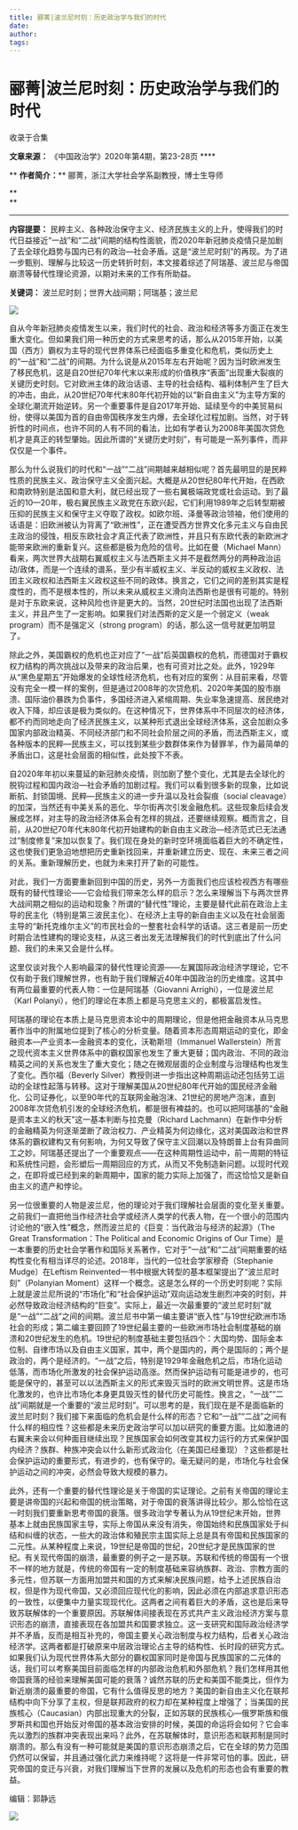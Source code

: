 ```yaml
---
title: 郦菁|波兰尼时刻：历史政治学与我们的时代
date: 
author: 
tags: 
---
```

# 郦菁|波兰尼时刻：历史政治学与我们的时代


收录于合集

**文章来源：** 《中国政治学》2020年第4期，第23-28页 ****

  

 ** **作者简介：**** 郦菁，浙江大学社会学系副教授，博士生导师

  

 **  
**

 ****

  

 **内容提要：**
民粹主义、各种政治保守主义、经济民族主义的上升，使得我们的时代日益接近“一战”和“二战”间期的结构性面貌，而2020年新冠肺炎疫情只是加剧了去全球化趋势与国内已有的政治—社会矛盾。这是“波兰尼时刻”的再现。为了进一步甄别、理解与比较这一历史转折时刻，本文接着综述了阿瑞基、波兰尼与帝国崩溃等替代性理论资源，以期对未来的工作有所助益。

  

 **关键词：** 波兰尼时刻；世界大战间期；阿瑞基；波兰尼

  

  

![](/images/155/2.png)

  

  

  

  

自从今年新冠肺炎疫情发生以来，我们时代的社会、政治和经济等多方面正在发生重大变化。但如果我们用一种历史的方式来思考的话，那么从2015年开始，以美国（西方）霸权为主导的现代世界体系已经面临多重变化和危机，类似历史上的“一战”和“二战”的间期。为什么说是从2015年左右开始呢？因为当时欧洲发生了移民危机，这是自20世纪70年代末以来形成的价值秩序“表面”出现重大裂痕的关键历史时刻。它对欧洲主体的政治话语、主导的社会结构、福利体制产生了巨大的冲击，由此，从20世纪70年代末80年代初开始的以“新自由主义”为主导方案的全球化潮流开始逆转。另一个重要事件是自2017年开始、延续至今的中美贸易纠纷，使得以美国为首的自由帝国秩序发生内爆，去全球化过程加剧。当然，对于转折性的时间点，也许不同的人有不同的看法，比如有学者认为2008年美国次贷危机才是真正的转型肇始。因此所谓的“关键历史时刻”，有可能是一系列事件，而非仅仅是一个事件。

  

那么为什么说我们的时代和“一战”“二战”间期越来越相似呢？首先最明显的是民粹性质的民族主义、政治保守主义全面兴起。大概是从20世纪80年代开始，在西欧和南欧特别是法国和意大利，就已经出现了一些右翼极端政党或社会运动。到了最近的10—20年，极右翼民族主义政党在东欧兴起，它们利用1989年之后转型期被压抑的民族主义和保守主义夺取了政权。如欧尔班、泽曼等政治领袖，他们使用的话语是：旧欧洲被认为背离了“欧洲性”，正在遭受西方世界文化多元主义与自由民主政治的侵蚀，相反东欧社会才真正代表了欧洲性，并且只有东欧代表的新欧洲才能带来欧洲的重新复兴。这些都是极为危险的信号。比如在曼（Michael
Mann）看来，两次世界大战期右翼威权主义与法西斯主义并不是截然两分的两种政治运动/政体，而是一个连续的谱系，至少有半威权主义、半反动的威权主义政权、法团主义政权和法西斯主义政权这些不同的政体。换言之，它们之间的差别其实是程度性的，而不是根本性的，所以未来从威权主义滑向法西斯也是很有可能的。特别是对于东欧来说，这种风险也许是更大的。当然，20世纪时法国也出现了法西斯主义，并且产生了一定影响。如果我们对法西斯的定义是一个弱定义（weak
program）而不是强定义（strong program）的话，那么这一信号就更加明显了。

  

除此之外，美国霸权的危机也正对应了“一战”后英国霸权的危机，而德国对于霸权权力结构的两次挑战以及带来的政治后果，也有可资对比之处。此外，1929年从“黑色星期五”开始爆发的全球性经济危机，也有对应的案例：从目前来看，尽管没有完全一模一样的案例，但是通过2008年的次贷危机、2020年美国的股市崩溃、国际油价暴跌为负事件，多国经济进入紧缩周期、失业率急速提高、居民绝对收入下降，却应该是极为类似的。在这种情况下，世界体系中不同层次的经济体，都不约而同地走向了经济民族主义，以某种形式退出全球经济体系，这会加剧众多国家内部政治精英、不同经济部门和不同社会阶层之间的矛盾，而法西斯主义，或各种版本的民粹—民族主义，可以找到某些少数群体来作为替罪羊，作为最简单的矛盾出口，这是社会层面的相似性，此处按下不表。

  

自2020年年初以来蔓延的新冠肺炎疫情，则加剧了整个变化，尤其是去全球化的脱钩过程和国内政治—社会矛盾的加剧过程。我们可以看到很多新的现象，比如说断航、封锁国境、民粹—民族主义的进一步升温以及社会裂痕（social
cleavage）的加深，当然还有中美关系的恶化、华尔街再次引发金融危机。这些现象后续会发展成怎样，对主导的政治经济体系会有怎样的挑战，还要继续观察。概而言之，目前，从20世纪70年代末80年代初开始建构的新自由主义政治—经济范式已无法通过“制度修复”来加以恢复了。我们现在身处的新时空环境面临着巨大的不确定性，这也使我们更急迫地想把历史重新找回来，并重新建立历史、现在、未来三者之间的关系。重新理解历史，也就为未来打开了新的可能性。

  

对此，我们一方面要重新回到中国的历史，另外一方面我们也应该检视西方有哪些既有的替代性理论——它会给我们带来怎么样的启示？怎么来理解当下与两次世界大战间期之相似的运动和现象？所谓的“替代性”理论，主要是替代此前在政治上主导的民主化（特别是第三波民主化）、在经济上主导的新自由主义以及在社会层面主导的“新托克维尔主义”的市民社会的一整套社会科学的话语。这三者是前一历史时期合法性建构的理论支柱，从这三者出发无法理解我们的时代到底出了什么问题、我们的未来又会是什么样。

  

这里仅谈对我个人影响最深的替代性理论资源——左翼国际政治经济学理论，它不仅有助于我们理解世界，也有助于我们理解近40年中国政治的历史维度。这其中有两位最重要的代表人物：一位是阿瑞基（Giovanni
Arrighi），一位是波兰尼（Karl Polanyi），他们的理论在本质上都是马克思主义的，都极富启发性。

  

阿瑞基的理论在本质上是马克思资本论中的周期理论，但是他把金融资本从马克思著作当中的附属地位提到了核心的分析变量。随着资本形态周期运动的变化，即金融资本—产业资本—金融资本的变化，沃勒斯坦（Immanuel
Wallerstein）所言之现代资本主义世界体系中的霸权国家也发生了重大更替；国内政治、不同的政治精英之间的关系也发生了重大变化；随之在微观层面的企业制度与治理结构也发生了变化。西尔福（Beverly
Silver）教授则进一步指出这种周期运动还包括劳工运动的全球性起落与转移。这对于理解美国从20世纪80年代开始的国民经济金融化、公司证券化，以至90年代的互联网金融泡沫、21世纪的房地产泡沫，直到2008年次贷危机引发的全球经济危机，都是很有裨益的。也可以把阿瑞基的“金融是资本主义的秋天”这一基本判断与拉克曼（Richard
Lachmann）在新作中分析的金融精英为何逐渐垄断了政治权力、产业精英为何边缘化，这对美国政治和世界体系的霸权建构又有何影响，为何又导致了保守主义回潮以及特朗普上台有异曲同工之妙。阿瑞基还提出了一个重要观点——在这种周期性运动中，前一周期的特征和系统性问题，会形塑后一周期回应的方式，从而又不免制造新问题。以现时代观之，在即将或已经到来的新周期中，国家的能力实际上加强了，而这恰恰又是新自由主义的遗产和悖论。

  

另一位很重要的人物是波兰尼，他的理论对于我们理解社会层面的变化至关重要。之前我们一直把他当作经济社会学或经济人类学的代表人物，在一个很小的范围内讨论他的“嵌入性”概念，然而波兰尼的《巨变：当代政治与经济的起源》（The
Great Transformation：The Political and Economic Origins of Our
Time）是一本重要的历史社会学著作和国际关系著作，它对于“一战”和“二战”间期重要的结构性变化有相当详尽的论述。2018年，当代的一位社会学家穆奇（Stephanie
Mudge）在Leftism Reinvented一书中根据大转型的基本框架提出了“波兰尼时刻”（Polanyian
Moment）这样一个概念。这是怎么样的一个历史时刻呢？实际上就是波兰尼所说的“市场化”和“社会保护运动”双向运动发生剧烈冲突的时刻，并必然导致政治经济结构的“巨变”。实际上，最近一次最重要的“波兰尼时刻”就是“一战”“二战”之间的间期。波兰尼书中第一编主要讲“嵌入性”与19世纪欧洲市场社会的形成；第二编主要回顾了19世纪最主要的一些欧洲市场社会制度基础的崩溃和20世纪发生的危机。19世纪的制度基础主要包括四个：大国均势、国际金本位制、自律市场以及自由主义国家，其中，两个是国内的，两个是国际的；两个是政治的，两个是经济的。“一战”之后，特别是1929年金融危机之后，市场化运动低落，而市场化所激发的社会保护运动高涨。然而保护运动有可能是进步的，也可能是保守的，甚至可以以法西斯主义的形式来毁灭当时的欧洲文明世界。这是市场化激发的，也许比市场化本身更具毁灭性的替代历史可能性。换言之，“一战”“二战”间期就是一个重要的“波兰尼时刻”。可以思考的是，我们现在是不是面临新的波兰尼时刻？我们接下来面临的危机会是什么样的形态？它和“一战”“二战”之间有什么样的相应性？这些都是未来历史政治学可以加以研究的重要方面。比如激进的右翼未来会以何种面目继续出现？民族国家会如何改变其权力运行的方式来保护国内经济？族群、种族冲突会以什么新形式政治化（在美国已经重现）？这些都是社会保护运动的重要形式，有进步的，也有保守的。毫无疑问的是，市场化与社会保护运动之间的冲突，必然会导致大规模的暴力。

  

此外，还有一个重要的替代性理论是关于帝国的实证理论。之前有关帝国的理论主要是讲帝国的兴起和帝国的统治策略，对于帝国的衰落讲得比较少。那么恰恰在这一时刻我们要重新思考帝国的衰落。很多政治学专著认为从19世纪末开始，世界基本上就由民族国家主导，实际上帝国从来没有消失，帝国始终和民族国家处于纠结和纠缠的状态，一些大的政治体和殖民宗主国实际上总是具有帝国和民族国家的二元性。从某种程度上来说，19世纪是帝国的世纪，20世纪才是民族国家的世纪。有关现代帝国的崩溃，最重要的例子之一是苏联。苏联和传统的帝国有一个很不一样的地方就是，传统的帝国有一定的制度基础来容纳族群、政治、宗教方面的多元性，但苏联一方面用加盟共和国的方式来解决民族问题，给予上述民族自治权，但是作为现代帝国，又必须回应现代化的影响，因此必须在内部追求意识形态的一致性，以便集中力量实现现代化。这两者之间有着巨大的矛盾，这也是后来导致苏联解体的一个重要原因。苏联解体间接表现在苏式共产主义政治经济方案与意识形态的崩溃，直接表现在各加盟共和国要求独立。这一支研究和国际政治经济学并不矛盾，反而是相互补充的，帝国主要关心政治制度与权力结构，后者关心政治经济学。这两者都是打破原来中层政治理论占主导的结构性、长时段的研究方式。如果我们认为现代世界体系大部分的霸权国家同时是帝国与民族国家的二元体的话，我们可以考察美国目前面临怎样的内部政治危机和外部危机？我们怎样用其他帝国衰落的经验来理解美国可能的衰落？诚然苏联的历史和美国不能类比，但作为新近崩溃的最重要的帝国，它有什么值得反思的地方？美国的新自由主义化在联邦结构中向下分享了主权，但是联邦政府的权力却在某种程度上增强了；当美国的民族核心（Caucasian）内部出现重大的分裂，正如苏联的民族核心—俄罗斯族和俄罗斯共和国也开始反对帝国的基本政治安排的时候，美国的命运将会如何？它会率先以激烈的族群冲突表现出来吗？此外，在苏联解体时，意识形态和联邦制是同时崩溃的。那么有没有一种可能就是美国的意识形态崩溃之后，它在全球的势力范围仍然可以保留，并且通过强化武力来维持呢？这将是一件非常可怕的事。因此，研究帝国的变迁与兴衰，对我们理解当下世界的发展以及危机的形态也会有重要的教益。

  

编辑：郭静远

  

![](/images/155/3.jpeg)

  

